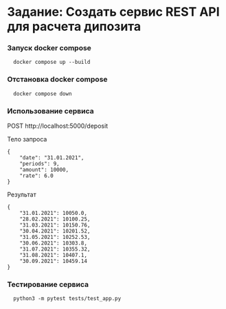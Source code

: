# Задание: Создать сервис REST API для расчета дипозита

### Запуск docker compose
```
  docker compose up --build
```

### Отстановка docker compose
```
  docker compose down
```

### Использование сервиса

POST http://localhost:5000/deposit

Тело запроса
```
{
    "date": "31.01.2021",
    "periods": 9,
    "amount": 10000,
    "rate": 6.0
}
```

Результат
```
{
    "31.01.2021": 10050.0,
    "28.02.2021": 10100.25,
    "31.03.2021": 10150.76,
    "30.04.2021": 10201.52,
    "31.05.2021": 10252.53,
    "30.06.2021": 10303.8,
    "31.07.2021": 10355.32,
    "31.08.2021": 10407.1,
    "30.09.2021": 10459.14
}
```

### Тестирование сервиса
```
  python3 -m pytest tests/test_app.py
```
